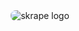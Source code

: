 <div style="display: flex; justify-content: center; align-items: center; min-height: 100vh;">
    <img src="https://github.com/user-attachments/assets/613f9611-36c3-443e-b8dc-c4d9d26f8760" alt="skrape logo" style="border-radius: 8px; max-width: 100%; height: auto;">
  </div>
